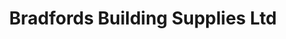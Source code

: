 ---
title: "Bradfords Building Supplies Ltd"
url: /ilminster/bradfords-building-supplies-ltd/
shop: Baustoffe
---